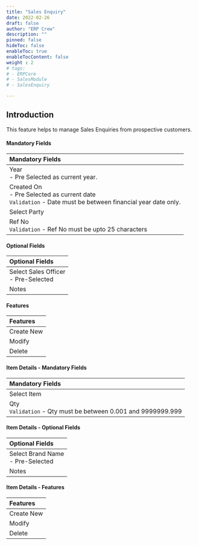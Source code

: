 ```yaml
---
title: "Sales Enquiry"
date: 2022-02-26
draft: false
author: "ERP Crew"
description: ""
pinned: false
hideToc: false
enableToc: true
enableTocContent: false
weight : 2
# tags: 
# - ERPCore 
# - SalesModule
# - SalesEnquiry

---
```


## Introduction

This feature helps to manage Sales Enquiries from prospective customers. 

#### Mandatory Fields

|Mandatory Fields|  
  |:------|
  | Year <br> - Pre Selected as current year.
  | Created On <br> - Pre Selected as current date <br> `Validation` - Date must be between financial year date only.
  | Select Party
  | Ref No <br> `Validation` - Ref No must be upto 25 characters
  
#### Optional Fields

|Optional Fields|  
  |:------|
  | Select Sales Officer <br> - Pre-Selected
  | Notes

#### Features

|Features| 
  |:------|
  | Create New 
  | Modify
  | Delete

#### Item Details - Mandatory Fields

|Mandatory Fields|
  |:------|
  | Select Item
  | Qty <br> `Validation` - Qty must be between 0.001 and 9999999.999

#### Item Details - Optional Fields

|Optional Fields|  
  |:------|
  | Select Brand Name <br> - Pre-Selected
  | Notes 

#### Item Details - Features

|Features|  
  |:------|
  | Create New 
  | Modify
  | Delete

